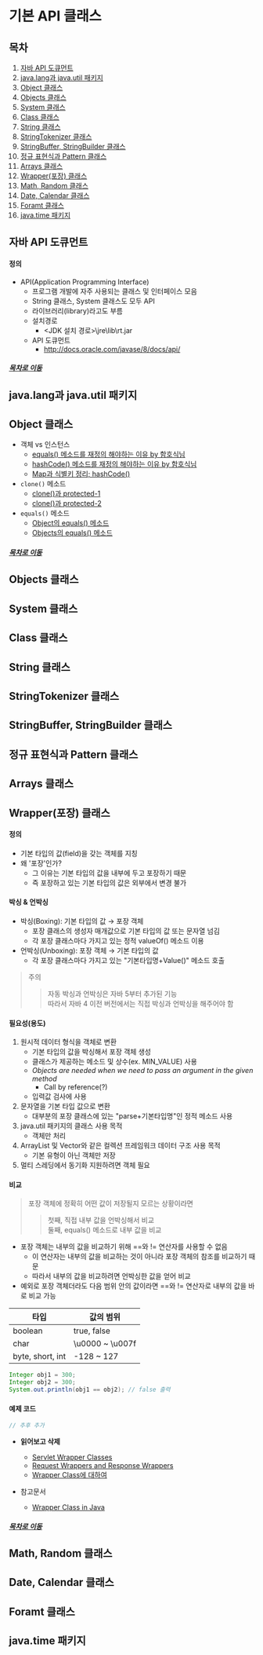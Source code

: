 기본 API 클래스
============

## 목차
1. [자바 API 도큐먼트](#자바-api-도큐먼트)
2. [java.lang과 java.util 패키지](#java.lang과-java.util-패키지)
3. [Object 클래스](#object-클래스)
4. [Objects 클래스](#objects-클래스)
5. [System 클래스](#system-클래스)
6. [Class 클래스](#class-클래스)
7. [String 클래스](#string-클래스)
8. [StringTokenizer 클래스](#stringtokenizer-클래스)
9. [StringBuffer, StringBuilder 클래스](#stringbuffer,-stringbuilder-클래스)
10. [정규 표현식과 Pattern 클래스](#정규-표현식과-pattern-클래스)
11. [Arrays 클래스](#arrays-클래스)
12. [Wrapper(포장) 클래스](#wrapper(포장)-클래스)
13. [Math, Random 클래스](#math,-random-클래스)
14. [Date, Calendar 클래스](#date,-calendar-클래스)
15. [Foramt 클래스](#format-클래스)
16. [java.time 패키지](#java.time-패키지)

## 자바 API 도큐먼트

#### 정의
+ API(Application Programming Interface)
	+ 프로그램 개발에 자주 사용되는 클래스 및 인터페이스 모음
	+ String 클래스, System 클래스도 모두 API
	+ 라이브러리(library)라고도 부름
	+ 설치경로
		+ <JDK 설치 경로>\jre\lib\rt.jar
	+ API 도큐먼트
		+ http://docs.oracle.com/javase/8/docs/api/

##### [목차로 이동](#목차)

## java.lang과 java.util 패키지

## Object 클래스
* 객체 vs 인스턴스
	* [equals() 메소드를 재정의 해야하는 이유 by 함호식님](https://medium.com/@hhs1253/equals-%EB%A9%94%EC%84%9C%EB%93%9C%EB%A5%BC-%EC%9E%AC%EC%A0%95%EC%9D%98-%ED%95%B4%EC%95%BC%ED%95%98%EB%8A%94-%EC%9D%B4%EC%9C%A0-40f00e00e5ff)
	* [hashCode() 메소드를 재정의 해야하는 이유 by 함호식님](https://medium.com/@hhs1253/hashcode-%EB%A9%94%EC%84%9C%EB%93%9C%EB%A5%BC-%EC%9E%AC%EC%A0%95%EC%9D%98-%ED%95%B4%EC%95%BC-%ED%95%98%EB%8A%94-%EC%9D%B4%EC%9C%A0-7a4362a6f77b)
	* [Map과 식별키 정리; hashCode()](https://jojoldu.tistory.com/134)
* `clone()` 메소드
	* [clone()과 protected-1](https://stackoverflow.com/questions/1138769/why-is-the-clone-method-protected-in-java-lang-object)
	* [clone()과 protected-2](https://manjul.wordpress.com/2013/10/13/why-objects-clone-method-is-protected/)
* `equals()` 메소드
	* [Object의 equals() 메소드](https://docs.oracle.com/javase/8/docs/api/java/lang/Object.html#equals-java.lang.Object-)
	* [Objects의 equals() 메소드](https://docs.oracle.com/javase/8/docs/api/java/util/Objects.html)

##### [목차로 이동](#목차)

## Objects 클래스

## System 클래스

## Class 클래스

## String 클래스

## StringTokenizer 클래스

## StringBuffer, StringBuilder 클래스

## 정규 표현식과 Pattern 클래스

## Arrays 클래스

## Wrapper(포장) 클래스
 
#### 정의
+ 기본 타입의 값(field)을 갖는 객체를 지칭
+ 왜 '포장'인가?
	+ 그 이유는 기본 타입의 값을 내부에 두고 포장하기 때문
	+ 즉 포장하고 있는 기본 타입의 값은 외부에서 변경 불가

#### 박싱 & 언박싱
+ 박싱(Boxing): 기본 타입의 값 → 포장 객체
	+ 포장 클래스의 생성자 매개값으로 기본 타입의 값 또는 문자열 넘김
	+ 각 포장 클래스마다 가지고 있는 정적 valueOf() 메소드 이용
+ 언박싱(Unboxing): 포장 객체 → 기본 타입의 값
	+ 각 포장 클래스마다 가지고 있는 "기본타입명+Value()" 메소드 호출

> 주의
>> 자동 박싱과 언박싱은 자바 5부터 추가된 기능  
>> 따라서 자바 4 이전 버전에서는 직접 박싱과 언박싱을 해주어야 함  

#### 필요성(용도)
1. 원시적 데이터 형식을 객체로 변환
	+ 기본 타입의 값을 박싱해서 포장 객체 생성
	+ 클래스가 제공하는 메소드 및 상수(ex. MIN_VALUE) 사용
	+ *Objects are needed when we need to pass an argument in the given method*
		+ Call by reference(?)
	+ 입력값 검사에 사용
2. 문자열을 기본 타입 값으로 변환
	+ 대부분의 포장 클래스에 있는 "parse+기본타입명"인 정적 메소드 사용
3. java.util 패키지의 클래스 사용 목적
	+ 객체만 처리
4. ArrayList 및 Vector와 같은 컬렉션 프레임워크 데이터 구조 사용 목적
	+ 기본 유형이 아닌 객체만 저장
5. 멀티 스레딩에서 동기화 지원하려면 객체 필요

#### 비교
> 포장 객체에 정확히 어떤 값이 저장될지 모르는 상황이라면   
>> 첫째, 직접 내부 값을 언박싱해서 비교  
>> 둘째, equals() 메소드로 내부 값을 비교

+ 포장 객체는 내부의 값을 비교하기 위해 ==와 != 연산자를 사용할 수 없음
	+ 이 연산자는 내부의 값을 비교하는 것이 아니라 포장 객체의 참조를 비교하기 때문
	+ 따라서 내부의 값을 비교하려면 언박싱한 값을 얻어 비교
+ 예외로 포장 객체더라도 다음 범위 안의 값이라면 ==와 != 연산자로 내부의 값을 바로 비교 가능  

| 타입 | 값의 범위 |
| --- | ------- |
| boolean | true, false |
| char | \u0000 ~ \u007f |
| byte, short, int | -128 ~ 127 |

```java
Integer obj1 = 300;
Integer obj2 = 300;
System.out.println(obj1 == obj2); // false 출력
```

#### 예제 코드  

```java
// 추후 추가
```

+ **읽어보고 삭제**
	+ [Servlet Wrapper Classes](https://self-learning-java-tutorial.blogspot.com/2014/08/servlet-wrapper-classes.html)
	+ [Request Wrappers and Response Wrappers](https://javajee.com/request-wrappers-and-response-wrappers)
	+ [Wrapper Class에 대하여](http://iyanjava.blogspot.com/2011/02/wrapper-class.html)

+ 참고문서
	+ [Wrapper Class in Java](https://data-flair.training/blogs/wrapper-class-in-java/)

##### [목차로 이동](#목차)

## Math, Random 클래스

## Date, Calendar 클래스

## Foramt 클래스

## java.time 패키지

